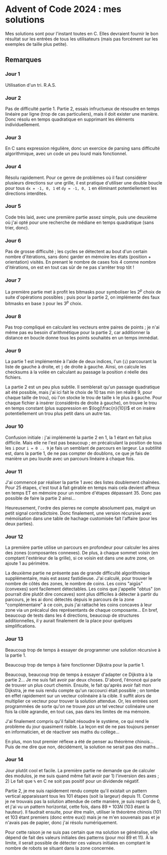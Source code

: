 # Advent of Code 2024 : mes solutions

Mes solutions sont pour l'instant toutes en C. Elles devraient fournir le bon résultat sur les entrées de tous les utilisateurs (mais pas forcément sur les exemples de taille plus petite).

## Remarques

### Jour 1

Utilisation d'un tri. R.A.S.

### Jour 2

Pas de difficulté partie 1. Partie 2, essais infructueux de résoudre en temps linéaire par ligne (trop de cas particuliers), mais il doit exister une manière. Donc résolu en temps quadratique en supprimant les éléments individuellement.

### Jour 3

En C sans expression régulière, donc un exercice de parsing sans difficulté algorithmique, avec un code un peu lourd mais fonctionnel.

### Jour 4

Résolu rapidement. Pour ce genre de problèmes où il faut considérer plusieurs directions sur une grille, il est pratique d'utiliser une double boucle pour tous `dx = -1, 0, 1` et `dy = -1, 0, 1` en éliminant potentiellement les directions interdites.

### Jour 5

Code très laid, avec une première partie assez simple, puis une deuxième où j'ai opté pour une recherche de médiane en temps quadratique (sans trier, donc).

### Jour 6

Pas de grosse difficulté ; les cycles se détectent au bout d'un certain nombre d'itérations, sans donc garder en mémoire les états (position + orientation) visités. En prenant le nombre de cases fois 4 comme nombre d'itérations, on est en tout cas sûr de ne pas s'arrêter trop tôt !

### Jour 7

La première partie met à profit les bitmasks pour symboliser les $2^p$ choix de suite d'opérations possibles ; puis pour la partie 2, on implémente des faux bitmasks en base `3` pour les $3^p$ choix.

### Jour 8

Pas trop compliqué en calculant les vecteurs entre paires de points ; je n'ai même pas eu besoin d'arithmétique pour la partie 2, car additionner la distance en boucle donne tous les points souhaités en un temps immédiat.

### Jour 9

La partie 1 est implémentée à l'aide de deux indices, l'un (`i`) parcourant la liste de gauche à droite, et `j` de droite à gauche. Ainsi, on calcule les checksums à la volée en calculant au passage la position `d` réelle des fichiers.

La partie 2 est un peu plus subtile. Il semblerait qu'un passage quadratique ait été possible, mais j'ai ici fait le choix de 10 tas min (en réalité 9, pour chaque taille de trou), où l'on stocke le trou de taille `k` le plus à gauche. Pour chaque fichier à insérer (considérés de droite à gauche), on trouve le trou en temps constant (plus suppression en $\log(\frac{n}{10})$ et on insère potentiellement un trou plus petit dans un autre tas.

### Jour 10

Confusion initiale : j'ai implémenté la partie 2 en 1, la 1 étant en fait plus difficile. Mais elle ne l'est pas beaucoup ; en précalculant la position de tous les `i` pour `i = 0 .. 9` je fais un semblant de parcours en largeur. La subtilité est, dans la partie 1, de ne pas compter de doublons, ce que je fais de manière un peu lourde avec un parcours linéaire à chaque fois.

### Jour 11

J'ai commencé par réaliser la partie 1 avec des listes doublement chaînées. Pour 25 étapes, c'est tout à fait gérable en temps mais cela devient affreux en temps ET en mémoire pour un nombre d'étapes dépassant 35. Donc pas possible de faire la partie 2 ainsi...

Heureusement, l'ordre des pierres ne compte absolument pas, malgré un petit signal contradictoire. Donc finalement, une version récursive avec mémoïsation dans une table de hachage customisée fait l'affaire (pour les deux parties).

### Jour 12

La première partie utilise un parcours en profondeur pour calculer les aires des zones (composantes connexes). De plus, à chaque sommet voisin (en comptant l'extérieur de la grille), si ce voisin est dans une autre zone, on ajoute 1 au périmètre.

La deuxième partie ne présente pas de grande difficulté algorithmique supplémentaire, mais est assez fastidieuse. J'ai calculé, pour trouver le nombre de côtés des zones, le nombre de coins. Les coins "aigüs" (convexes) sont facilement détectables. Les coins que j'appelle "obtus" (on pourrait dire plutôt dire concaves) sont plus difficiles à détecter à partir du parcours, je les ai donc détectés depuis le parcours de la zone "complémentaire" à ce coin, puis j'ai rattaché les coins concaves à leur zone via un précalcul des représentants de chaque composante... En bref, beaucoup de tests dans les 4 directions, beaucoup de structures additionnelles, il y aurait finalement de la place pour quelques simplifications.

### Jour 13

Beaucoup trop de temps à essayer de programmer une solution récursive à la partie 1.

Beaucoup trop de temps à faire fonctionner Dijkstra pour la partie 1.

Beaucoup, beaucoup trop de temps à essayer d'adapter ce Dijkstra à la partie 2... Je me suis fait avoir par deux choses. D'abord, l'énoncé qui parle de trouver un plus court chemin. Ensuite, le fait qu'après avoir fait mon Dijkstra, je me suis rendu compte qu'un raccourci était possible ; on tombe en effet rapidement sur un vecteur colinéaire à la cible. Il suffit alors de multiplier ce vecteur pour trouver la solution attendue. Or, les entrées sont programmées de sorte qu'on ne trouve *pas* un tel vecteur colinéaire une fois la cible agrandie, en tout cas, pas dans les limites de ma mémoire.

J'ai finalement compris qu'il fallait résoudre le système, ce qui rend le problème du jour quasiment risible. La leçon est de ne pas toujours penser en informaticien, et de réactiver ses maths du collège...

En plus, mon tout premier réflexe a été de penser au théorème chinois... Puis de me dire que non, décidément, la solution ne serait pas des maths...

### Jour 14

Jour plutôt cool et facile. La première partie ne demande que de calculer des modulos, je me suis quand même fait avoir par 1) l'inversion des axes ; 2) Le fait que `%` en C ne soit pas positif pour un dividende négatif.

Partie 2, je me suis rapidement rendu compte qu'il existait un pattern vertical apparaissant tous les 101 étapes (soit la largeur) depuis 11. Comme je ne trouvais pas la solution attendue de cette manière, je suis reparti de 0, et j'ai vu un pattern horizontal, cette fois, dans $89 + 103N$ (103 étant la hauteur). Il faudrait ensuite, pour être malin, utiliser le théorème chinois (101 et 103 étant premiers (donc entre eux)) mais je ne m'en souvenais pas et je n'avais pas de papier, donc j'ai résolu numériquement.

Pour cette raison je ne suis pas certain que ma solution se généralise, elle dépend de fait des valeurs initiales des patterns (pour moi 89 et 11). À la limite, il serait possible de détecter ces valeurs initiales en comptant le nombre de robots se situant dans la zone concernée.
